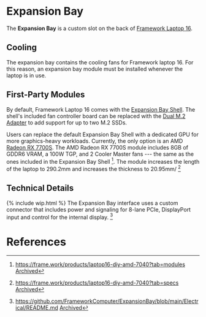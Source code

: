 # Expansion Bay

The **Expansion Bay** is a custom slot on the back of [Framework Laptop 16](/framework-laptop-16).

## Cooling
The expansion bay contains the cooling fans for Framework laptop 16. For this reason, an expansion bay module must be installed whenever the laptop is in use. 

## First-Party Modules
By default, Framework Laptop 16 comes with the [Expansion Bay Shell](/expansion-bay/shell). The shell's included fan controller board can be replaced with the [Dual M.2 Adapter](/expansion-bay/dual-m2) to add support for up to two M.2 SSDs.

Users can replace the default Expansion Bay Shell with a dedicated GPU for more graphics-heavy workloads. Currently, the only option is an AMD [Radeon RX 7700S](/expansion-bay/radeon-rx-7700s). The AMD Radeon RX 7700S module includes 8GB of GDDR6 VRAM, a 100W TGP, and 2 Cooler Master fans --- the same as the ones included in the Expansion Bay Shell [^4]. The module increases the length of the laptop to 290.2mm and increases the thickness to 20.95mm/ [^2]

## Technical Details
{% include wip.html %}
The Expansion Bay interface uses a custom connector that includes power and signaling for 8-lane PCIe, DisplayPort input and control for the internal display. [^3]

# References
[^2]: <https://frame.work/products/laptop16-diy-amd-7040?tab=specs> [Archived](https://web.archive.org/web/20250114032417/https://frame.work/products/laptop16-diy-amd-7040?tab=specs) 
[^3]: <https://github.com/FrameworkComputer/ExpansionBay/blob/main/Electrical/README.md> [Archived](https://web.archive.org/web/20250114033218/https://github.com/FrameworkComputer/ExpansionBay/blob/main/Electrical/README.md) 
[^4]: <https://frame.work/products/laptop16-diy-amd-7040?tab=modules> [Archived](http://web.archive.org/web/20250111220232/https://frame.work/products/laptop16-diy-amd-7040?tab=modules) 

